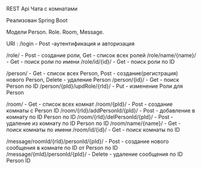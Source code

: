 REST Api  Чата c комнатами

Реализован Spring Boot

Модели Person. Role. Room, Message.

URI :
/login - Post -аутентификация и авторизация

/role/ - Post - создание роли, Get - список всех ролей
/role/name/{name}/ - Get - поиск роли по имени
/role/id/{id}/ - Get - поиск роли по ID

/person/ - Get - список всех Person, Post - создание(регистрация) нового Person, Delete - удаление Person
/person/{id}/ - Get - поиск Person по ID
/person/{pId}/updRole/{rId}/ - Put - изменение Роли для Person

/room/ - Get - список всех комнат
/room/{pId}/ - Post - создание комнаты с Person ID
/room/{rId}/addPersonId/{pId}/ - Post - добавление в комнату по ID Person по ID
/room/{rId}/delPersonId/{pId}/ - Post - удаление из комнату по ID Person по ID
/room/name/{name}/ - Get - поиск комнаты по имени
/room/id/{id}/ - Get - поиск комнаты по ID

/message/roomId/{rId}/personId/{pId}/ - Post - создание нового сообщения в комнате по ID от Person по ID
/message/{mId}/personId/{pId}/ - Delete - удаление сообщения по ID Person ID